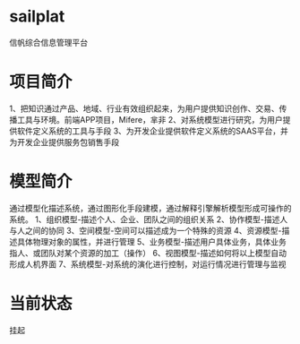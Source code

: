 # sailplat
信帆综合信息管理平台
# 项目简介
  1、把知识通过产品、地域、行业有效组织起来，为用户提供知识创作、交易、传播工具与环境。前端APP项目，Mifere，芈非
  2、对系统模型进行研究，为用户提供软件定义系统的工具与手段
  3、为开发企业提供软件定义系统的SAAS平台，并为开发企业提供服务包销售手段
# 模型简介
  通过模型化描述系统，通过图形化手段建模，通过解释引擎解析模型形成可操作的系统。
  1、组织模型-描述个人、企业、团队之间的组织关系
  2、协作模型-描述人与人之间的协同
  3、空间模型-空间可以描述成为一个特殊的资源
  4、资源模型-描述具体物理对象的属性，并进行管理
  5、业务模型-描述用户具体业务，具体业务指人、或团队对某个资源的加工（操作）
  6、视图模型-描述如何将以上模型自动形成人机界面
  7、系统模型-对系统的演化进行控制，对运行情况进行管理与监视
# 当前状态
挂起
